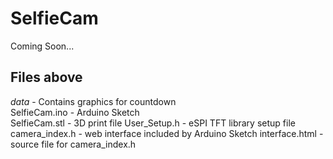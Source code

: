 # SelfieCam
Coming Soon...

## Files above
*data* - Contains graphics for countdown  
SelfieCam.ino - Arduino Sketch  
SelfieCam.stl - 3D print file
User_Setup.h - eSPI TFT library setup file
camera_index.h - web interface included by Arduino Sketch
interface.html - source file for camera_index.h
